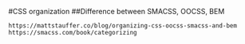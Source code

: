 #CSS organization 
##Difference between SMACSS, OOCSS, BEM
````
https://mattstauffer.co/blog/organizing-css-oocss-smacss-and-bem
https://smacss.com/book/categorizing
````
